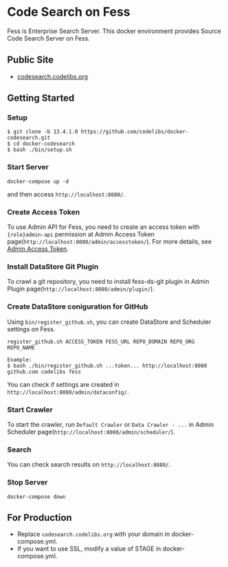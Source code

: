 # Code Search on Fess

Fess is Enterprise Search Server.
This docker environment provides Source Code Search Server on Fess.

## Public Site

* [codesearch.codelibs.org](https://codesearch.codelibs.org/)

## Getting Started

### Setup

```
$ git clone -b 13.4.1.0 https://github.com/codelibs/docker-codesearch.git
$ cd docker-codesearch
$ bash ./bin/setup.sh
```

### Start Server

```
docker-compose up -d
```

and then access `http://localhost:8080/`.

### Create Access Token

To use Admin API for Fess, you need to create an access token with `{role}admin-api` permission at Admin Access Token page(`http://localhost:8080/admin/accesstoken/`).
For more details, see [Admin Access Token](https://fess.codelibs.org/13.4/admin/accesstoken-guide.html).

### Install DataStore Git Plugin

To crawl a git repository, you need to install fess-ds-git plugin in Admin Plugin page(`http://localhost:8080/admin/plugin/`).

### Create DataStore coniguration for GitHub

Using `bin/register_github.sh`, you can create DataStore and Scheduler settings on Fess.

```
register_github.sh ACCESS_TOKEN FESS_URL REPO_DOMAIN REPO_ORG REPO_NAME

Example:
$ bash ./bin/register_github.sh ...token... http://localhost:8080 github.com codelibs fess
```

You can check if settings are created in `http://localhost:8080/admin/dataconfig/`.

### Start Crawler

To start the crawler, run `Default Crawler` or `Data Crawler - ...` in Admin Scheduler page(`http://localhost:8080/admin/scheduler/`).

### Search

You can check search results on `http://localhost:8080/`.

### Stop Server

```
docker-compose down
```

## For Production

* Replace `codesearch.codelibs.org` with your domain in docker-compose.yml.
* If you want to use SSL, modify a value of STAGE in docker-compose.yml.
